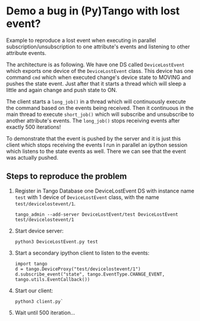 # Demo a bug in (Py)Tango with lost event? 

Example to reproduce a lost event when executing in parallel
subscription/unsubscription to one attribute's events and listening to other
attribute events.

The architecture is as following. We have one DS called `DeviceLostEvent`
which exports one device of the `DeviceLostEvent` class. This device has one
command `cmd` which when executed change's device state to MOVING and pushes
the state event. Just after that it starts a thread which will sleep a little
and again change and push state to ON.

The client starts a `long_job()` in a thread which will continuously execute
the command based on the events being received. Then it continuous in the main
thread to execute `short_job()` which will subscribe and unsubscribe to another
attribute's events. The `long_job()` stops receiving events after exactly 500
iterations!

To demonstrate that the event is pushed by the server and it is just this client
which stops receiving the events I run in parallel an ipython session which
listens to the state events as well. There we can see that the event was
actually pushed.

## Steps to reproduce the problem
1. Register in Tango Database one DeviceLostEvent DS with instance name `test`
   with 1 device of `DeviceLostEvent` class, with the name
   `test/devicelostevent/1`.
   ```console
   tango_admin --add-server DeviceLostEvent/test DeviceLostEvent test/devicelostevent/1    
   ```
2. Start device server:
   ```console
   python3 DeviceLostEvent.py test
   ```
3. Start a secondary ipython client to listen to the events:
   ```
   import tango
   d = tango.DeviceProxy("test/devicelostevent/1")
   d.subscribe_event("state", tango.EventType.CHANGE_EVENT, tango.utils.EventCallback())
   ```
4. Start our client:
   ```console
   python3 client.py`
   ```
5. Wait until 500 iteration...
